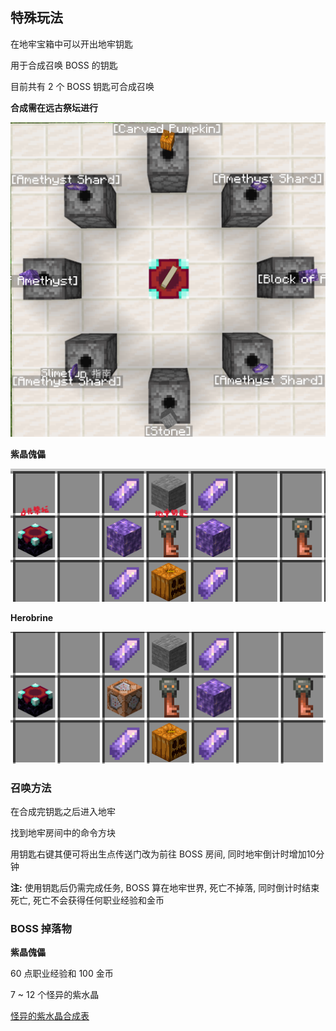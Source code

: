 ## 特殊玩法

在地牢宝箱中可以开出地牢钥匙

用于合成召唤 BOSS 的钥匙

目前共有 2 个 BOSS 钥匙可合成召唤

**合成需在远古祭坛进行**

![](_image/dungeon/gdjt.png)

**紫晶傀儡**

![](_image/dungeon/zjkl.png)

**Herobrine**

![](_image/dungeon/herobrine.png)

### 召唤方法

在合成完钥匙之后进入地牢

找到地牢房间中的命令方块

用钥匙右键其便可将出生点传送门改为前往 BOSS 房间, 同时地牢倒计时增加10分钟

**注:** 使用钥匙后仍需完成任务, BOSS 算在地牢世界, 死亡不掉落, 同时倒计时结束死亡, 死亡不会获得任何职业经验和金币

### BOSS 掉落物

**紫晶傀儡**

60 点职业经验和 100 金币

7 ~ 12 个怪异的紫水晶

[怪异的紫水晶合成表](/dungeon/dungeon-crafting)